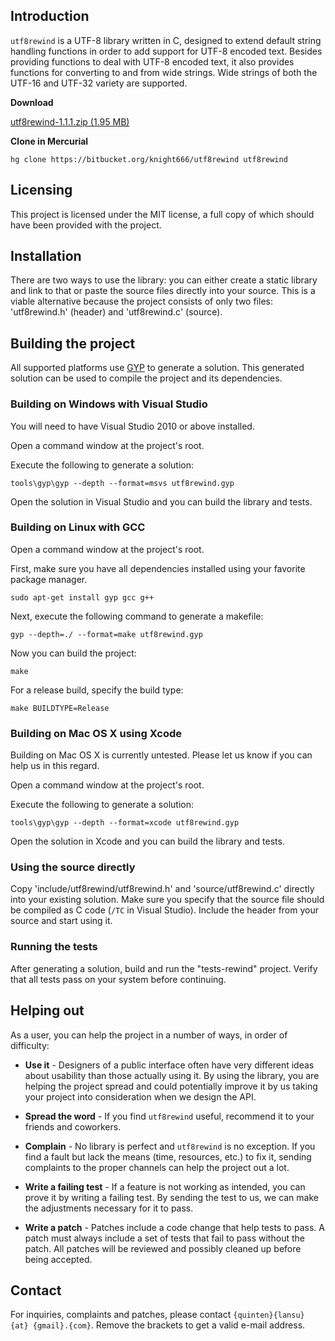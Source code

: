 ## Introduction ##

`utf8rewind` is a UTF-8 library written in C, designed to extend default string handling functions in order to add support for UTF-8 encoded text. Besides providing functions to deal with UTF-8 encoded text, it also provides functions for converting to and from wide strings. Wide strings of both the UTF-16 and UTF-32 variety are supported.

**Download**

[utf8rewind-1.1.1.zip (1.95 MB)](https://bitbucket.org/knight666/utf8rewind/downloads/utf8rewind-1.1.1.zip)

**Clone in Mercurial**

    hg clone https://bitbucket.org/knight666/utf8rewind utf8rewind

## Licensing ##

This project is licensed under the MIT license, a full copy of which should have been provided with the project.

## Installation ###

There are two ways to use the library: you can either create a static library and link to that or paste the source files directly into your source. This is a viable alternative because the project consists of only two files: 'utf8rewind.h' (header) and 'utf8rewind.c' (source).

## Building the project ##

All supported platforms use [GYP](http://code.google.com/p/gyp/) to generate a solution. This generated solution can be used to compile the project and its dependencies.

### Building on Windows with Visual Studio ###

You will need to have Visual Studio 2010 or above installed.

Open a command window at the project's root.

Execute the following to generate a solution:

	tools\gyp\gyp --depth --format=msvs utf8rewind.gyp

Open the solution in Visual Studio and you can build the library and tests.

### Building on Linux with GCC ###

Open a command window at the project's root.

First, make sure you have all dependencies installed using your favorite package manager.

	sudo apt-get install gyp gcc g++

Next, execute the following command to generate a makefile:

	gyp --depth=./ --format=make utf8rewind.gyp

Now you can build the project:

	make

For a release build, specify the build type:

	make BUILDTYPE=Release

### Building on Mac OS X using Xcode ###

Building on Mac OS X is currently untested. Please let us know if you can help us in this regard.

Open a command window at the project's root.

Execute the following to generate a solution:

	tools\gyp\gyp --depth --format=xcode utf8rewind.gyp

Open the solution in Xcode and you can build the library and tests.

### Using the source directly ###

Copy 'include/utf8rewind/utf8rewind.h' and 'source/utf8rewind.c' directly into your existing solution. Make sure you specify that the source file should be compiled as C code (`/TC` in Visual Studio). Include the header from your source and start using it.

### Running the tests ###

After generating a solution, build and run the "tests-rewind" project. Verify that all tests pass on your system before continuing.

## Helping out ##

As a user, you can help the project in a number of ways, in order of difficulty:

* **Use it** - Designers of a public interface often have very different ideas about usability than those actually using it. By using the library, you are helping the project spread and could potentially improve it by us taking your project into consideration when we design the API.

* **Spread the word** - If you find `utf8rewind` useful, recommend it to your friends and coworkers.

* **Complain** - No library is perfect and `utf8rewind` is no exception. If you find a fault but lack the means (time, resources, etc.) to fix it, sending complaints to the proper channels can help the project out a lot.

* **Write a failing test** - If a feature is not working as intended, you can prove it by writing a failing test. By sending the test to us, we can make the adjustments necessary for it to pass.

* **Write a patch** - Patches include a code change that help tests to pass. A patch must always include a set of tests that fail to pass without the patch. All patches will be reviewed and possibly cleaned up before being accepted.

## Contact ##

For inquiries, complaints and patches, please contact `{quinten}{lansu} {at} {gmail}.{com}`. Remove the brackets to get a valid e-mail address.